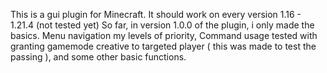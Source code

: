 This is a gui plugin for Minecraft.
It should work on every version 1.16 - 1.21.4 (not tested yet)
So far, in version 1.0.0 of the plugin, i only made the basics. Menu navigation my levels of priority, Command usage tested with granting gamemode creative to targeted player ( this was made to test the passing ), and some other basic functions.

